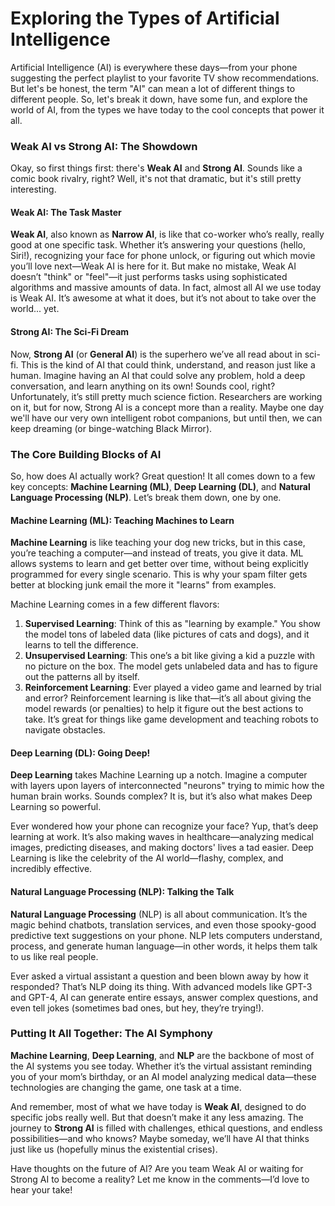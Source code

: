 # Exploring the Types of Artificial Intelligence

Artificial Intelligence (AI) is everywhere these days—from your phone suggesting the perfect playlist to your favorite TV show recommendations. But let's be honest, the term "AI" can mean a lot of different things to different people. So, let's break it down, have some fun, and explore the world of AI, from the types we have today to the cool concepts that power it all.

### **Weak AI vs Strong AI: The Showdown**

Okay, so first things first: there's **Weak AI** and **Strong AI**. Sounds like a comic book rivalry, right? Well, it's not that dramatic, but it's still pretty interesting.

#### **Weak AI: The Task Master**

**Weak AI**, also known as **Narrow AI**, is like that co-worker who’s really, really good at one specific task. Whether it’s answering your questions (hello, Siri!), recognizing your face for phone unlock, or figuring out which movie you’ll love next—Weak AI is here for it. But make no mistake, Weak AI doesn’t "think" or "feel"—it just performs tasks using sophisticated algorithms and massive amounts of data. In fact, almost all AI we use today is Weak AI. It’s awesome at what it does, but it’s not about to take over the world... yet.

#### **Strong AI: The Sci-Fi Dream**

Now, **Strong AI** (or **General AI**) is the superhero we’ve all read about in sci-fi. This is the kind of AI that could think, understand, and reason just like a human. Imagine having an AI that could solve any problem, hold a deep conversation, and learn anything on its own! Sounds cool, right? Unfortunately, it’s still pretty much science fiction. Researchers are working on it, but for now, Strong AI is a concept more than a reality. Maybe one day we'll have our very own intelligent robot companions, but until then, we can keep dreaming (or binge-watching Black Mirror).

### **The Core Building Blocks of AI**

So, how does AI actually work? Great question! It all comes down to a few key concepts: **Machine Learning (ML)**, **Deep Learning (DL)**, and **Natural Language Processing (NLP)**. Let’s break them down, one by one.

#### **Machine Learning (ML): Teaching Machines to Learn**

**Machine Learning** is like teaching your dog new tricks, but in this case, you’re teaching a computer—and instead of treats, you give it data. ML allows systems to learn and get better over time, without being explicitly programmed for every single scenario. This is why your spam filter gets better at blocking junk email the more it "learns" from examples.

Machine Learning comes in a few different flavors:

1. **Supervised Learning**: Think of this as "learning by example." You show the model tons of labeled data (like pictures of cats and dogs), and it learns to tell the difference.
2. **Unsupervised Learning**: This one’s a bit like giving a kid a puzzle with no picture on the box. The model gets unlabeled data and has to figure out the patterns all by itself.
3. **Reinforcement Learning**: Ever played a video game and learned by trial and error? Reinforcement learning is like that—it’s all about giving the model rewards (or penalties) to help it figure out the best actions to take. It’s great for things like game development and teaching robots to navigate obstacles.

#### **Deep Learning (DL): Going Deep!**

**Deep Learning** takes Machine Learning up a notch. Imagine a computer with layers upon layers of interconnected "neurons" trying to mimic how the human brain works. Sounds complex? It is, but it’s also what makes Deep Learning so powerful.

Ever wondered how your phone can recognize your face? Yup, that’s deep learning at work. It’s also making waves in healthcare—analyzing medical images, predicting diseases, and making doctors' lives a tad easier. Deep Learning is like the celebrity of the AI world—flashy, complex, and incredibly effective.

#### **Natural Language Processing (NLP): Talking the Talk**

**Natural Language Processing** (NLP) is all about communication. It’s the magic behind chatbots, translation services, and even those spooky-good predictive text suggestions on your phone. NLP lets computers understand, process, and generate human language—in other words, it helps them talk to us like real people.

Ever asked a virtual assistant a question and been blown away by how it responded? That’s NLP doing its thing. With advanced models like GPT-3 and GPT-4, AI can generate entire essays, answer complex questions, and even tell jokes (sometimes bad ones, but hey, they’re trying!).

### **Putting It All Together: The AI Symphony**

**Machine Learning**, **Deep Learning**, and **NLP** are the backbone of most of the AI systems you see today. Whether it’s the virtual assistant reminding you of your mom’s birthday, or an AI model analyzing medical data—these technologies are changing the game, one task at a time.

And remember, most of what we have today is **Weak AI**, designed to do specific jobs really well. But that doesn’t make it any less amazing. The journey to **Strong AI** is filled with challenges, ethical questions, and endless possibilities—and who knows? Maybe someday, we’ll have AI that thinks just like us (hopefully minus the existential crises).

Have thoughts on the future of AI? Are you team Weak AI or waiting for Strong AI to become a reality? Let me know in the comments—I’d love to hear your take!

